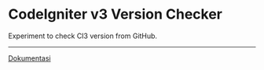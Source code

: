 # CodeIgniter v3 Version Checker

Experiment to check CI3 version from GitHub.

---

[Dokumentasi](DIBACA.md)